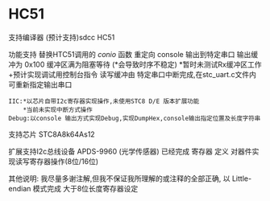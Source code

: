# HC51

支持编译器
    (预计支持)sdcc
    HC51
    
    
功能支持
    替换HTC51调用的 _conio_ 函数
    重定向 console 输出到特定串口
    输出缓冲为 0x100 缓冲区满为阻塞等待 (*会导致时序不稳定)
    *暂时未测试Rx缓冲区工作
    +预计实现调试用控制台指令
    读写缓冲由 特定串口中断完成,在stc_uart.c文件内可重新指定输出串口
    
    IIC:*以芯片自带I2c寄存器实现操作,未使用STC8 D/E 版本扩展功能
        *当前未实现中断方式操作
    Debug:以console 输出方式实现Debug,实现DumpHex,console输出指定位置及长度字符串
    
    
支持芯片 
    STC8A8k64As12
    
扩展支持I2c总线设备
    APDS-9960 (光学传感器)
        已经完成 寄存器 定义
        对器件实现读写寄存器操作(8位/16位)
        
其他说明:
    我尽量多谢注解,但我不保证我所理解的或注释的全部正确,
    以 Little-endian 模式完成 大于8位长度寄存器设定
